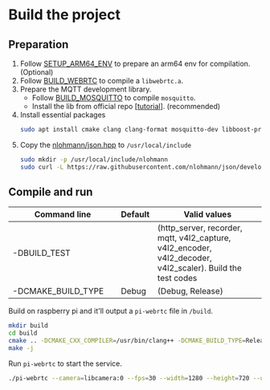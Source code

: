 # Build the project

## Preparation
1. Follow [SETUP_ARM64_ENV](SETUP_ARM64_ENV.md) to prepare an arm64 env for compilation. (Optional)
2. Follow [BUILD_WEBRTC](BUILD_WEBRTC.md) to compile a `libwebrtc.a`.
3. Prepare the MQTT development library.
    * Follow [BUILD_MOSQUITTO](BUILD_MOSQUITTO.md) to compile `mosquitto`.
    * Install the lib from official repo [[tutorial](https://repo.mosquitto.org/debian/README.txt)]. (recommended)
4. Install essential packages
    ```bash
    sudo apt install cmake clang clang-format mosquitto-dev libboost-program-options-dev libavformat-dev libavcodec-dev libavutil-dev libswscale-dev libpulse-dev libasound2-dev libjpeg-dev libcamera-dev libmosquitto-dev
    ```
5. Copy the [nlohmann/json.hpp](https://github.com/nlohmann/json/blob/develop/single_include/nlohmann/json.hpp) to `/usr/local/include`
    ```bash
    sudo mkdir -p /usr/local/include/nlohmann
    sudo curl -L https://raw.githubusercontent.com/nlohmann/json/develop/single_include/nlohmann/json.hpp -o /usr/local/include/nlohmann/json.hpp
    ```

## Compile and run

| <div style="width:200px">Command line</div> | Default | Valid values |
| --------------------------------------------| ----------- | ------------ |
| -DBUILD_TEST |  | (http_server, recorder, mqtt, v4l2_capture, v4l2_encoder, v4l2_decoder, v4l2_scaler). Build the test codes |
| -DCMAKE_BUILD_TYPE | Debug | (Debug, Release) |

Build on raspberry pi and it'll output a `pi-webrtc` file in `/build`.
```bash
mkdir build
cd build
cmake .. -DCMAKE_CXX_COMPILER=/usr/bin/clang++ -DCMAKE_BUILD_TYPE=Release
make -j
```

Run `pi-webrtc` to start the service.
```bash
./pi-webrtc --camera=libcamera:0 --fps=30 --width=1280 --height=720 --use-mqtt --mqtt-host=<hostname> --mqtt-port=1883 --mqtt-username=<username> --mqtt-password=<password> --hw-accel
```
